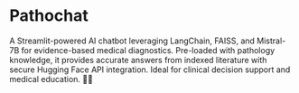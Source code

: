# Pathochat
A Streamlit-powered AI chatbot leveraging LangChain, FAISS, and Mistral-7B for evidence-based medical diagnostics. Pre-loaded with pathology knowledge, it provides accurate answers from indexed literature with secure Hugging Face API integration. Ideal for clinical decision support and medical education. 🔬💡
